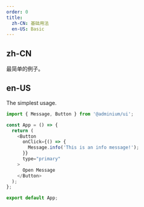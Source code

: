 ```yaml
---
order: 0
title:
  zh-CN: 基础用法
  en-US: Basic
---
```


## zh-CN

最简单的例子。

## en-US

The simplest usage.

```js
import { Message, Button } from '@adminium/ui';

const App = () => {
  return (
    <Button
      onClick={() => {
        Message.info('This is an info message!');
      }}
      type="primary"
    >
      Open Message
    </Button>
  );
};

export default App;
```
